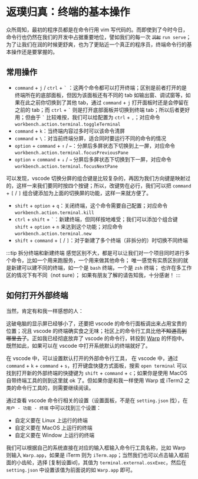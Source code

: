 # 返璞归真：终端的基本操作

众所周知，最初的程序员都是在命令行用 vim 写代码的。而即使到了今时今日，命令行也仍然在我们的开发中占据重要地位，譬如我们的每一次 ~~`润射`~~ `run serve`；为了让我们在润的时候更舒爽，也为了更贴近一个真正的程序员，终端命令行的基本操作还是要掌握的。

## 常用操作

- `command` + `j` / `ctrl` + `` ` `` ：这两个命令都可以打开终端；区别是前者打开的是终端所在的底部面板，但因为该面板还有不同的 tab 如输出窗、调试窗等，如果在此之前你切换到了其他 tab，通过 `command` + `j` 打开面板时还是会停留在之前的 tab；而 `ctrl` + `` ` `` 则是打开底部面板并切换到终端 tab；所以后者更好用；但由于 `` ` `` 比较难按，我们可以给配置为 `ctrl` + `,`；对应命令 `workbench.action.terminal.toggleTerminal`
- `command` + `k`：当终端内容过多时可以该命令清屏
- `command` + `\`：对当前终端分屏，适合同时要运行不同的命令的情况
- `option` + `command` + `↑` / `←`：分屏后多屏状态下切换到上一屏，对应命令 `workbench.action.terminal.focusPreviousPane`
- `option` + `command` + `↓` / `→` 分屏后多屏状态下切换到下一屏，对应命令 `workbench.action.terminal.focusNextPane`

可以发现，vscode 切换分屏的组合键是比较复杂的，再因为我们方向键是映射过的，这样一来我们要同时按四个按键；所以，改键势在必行，我们可以把 `command` + `[` / `]` 组合键添加为上面的切换屏的功能，这样一来就方便了。

- `shift` + `option` + `q`：关闭终端，这个命令需要自己配置；对应命令 `workbench.action.terminal.kill`
- `ctrl` + `shift` + `` ` ``：新建终端，但同样按地难受；我们可以添加个组合键 `shift` + `option` + `n` 来达到这个功能；对应命令 `workbench.action.terminal.new`
- `shift` + `command` + `[` / `]`：对于新建了多个终端（非拆分的）时切换不同终端

:::tip 拆分终端和新建终端
感觉区别不大，都是可以让我们对一个项目同时进行多个命令，比如一个用来跑服务，一个用来做其他命令；
唯一感觉有实质区别的就是新建可以建不同的终端，如一个是 `bash` 终端，一个是 `zsh` 终端；
也许在多工作区的情况下有不同（not sure）；
如果有朋友了解的请告知我，十分感谢！
:::

## 如何打开外部终端

当然，肯定有和我一样感想的人：

这破电脑的显示屏已经够小了，还要把 vscode 的命令行面板调出来占用宝贵的位置；况且 vscode 的终端确实食之无味；社区上的命令行工具比他~~不知道高到哪里去了~~。正如我已经彻底放弃了 vscode 的命令行，转投到 [Warp]() 的怀抱中。既然如此，如果可以在 vscode 中打开系统默认的终端就好了。


在 vscode 中，可以设置默认打开的外部命令行工具，
在 vscode 中，通过 `command` + `k` + `command` + `s`，打开键盘快捷方式面板，搜索 `open terminal` 可以找到打开新的外部终端的快捷键为 `shift` + `command` + `c`；如果你是使用 MacOS 自带终端工具的则到这里就 ok 了。但如果你是和我一样使用 Warp 或 iTerm2 之类的命令行工具的，则需要继续阅读。

通过查看 vscode 命令行相关的设置（设置面板，不是在 `setting.json` 找），在 `用户 - 功能 - 终端` 中可以找到三个设置：

- 自定义要在 Linux 上运行的终端
- 自定义要在 MacOS 上运行的终端
- 自定义要在 Window 上运行的终端

我们可以根据自己的系统直接在对应的输入框输入命令行工具名称，比如 Warp 则输入 `Warp.app`，如果是 iTerm 则为 `iTerm.app`；当然我们也可以点击输入框前面的小齿轮，选择 [复制设置id]，其值为 `terminal.external.osxExec`，然后在 `setting.json` 中设置该值为前面说的如 `Warp.app` 即可。